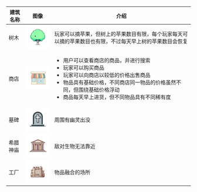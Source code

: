 | 建筑名称 | 图像                                                         | 介绍                                                         |
|------| ------------------------------------------------------------ | ------------------------------------------------------------ |
| 树木   | <img src="../sandbox_town_frontend/src/assets/img/TREE.png" width="120" /> | 玩家可以摘苹果，但树上的苹果数目有限，每个玩家每天可以摘的苹果数目也有限，不过每天早上树的苹果数目会恢复 |
| 商店   | <img src="../sandbox_town_frontend/src/assets/img/STORE.png" width="120" /> | <ul><li>用户可以查看商店的商品，并进行搜索</li><li>玩家可以购买商品</li><li>玩家可以向商店以较低的价格出售商品</li><li>物品具有基础价格，不同商店同一物品的价格虽然不同，但围绕基础价格浮动</li><li>商品每天早上进货，但不同物品具有不同稀有度 </ul> |
| 墓碑   | <img src="../sandbox_town_frontend/src/assets/img/TOMBSTONE.png" width="120" /> | 周围有幽灵出没 |
| 希腊神庙 | <img src="../sandbox_town_frontend/src/assets/img/GREEK_TEMPLE.png" width="120" /> | 敌对生物无法靠近 |
| 工厂  | <img src="../sandbox_town_frontend/src/assets/img/FACTORY.png" width="120" /> | 物品融合的场所 |